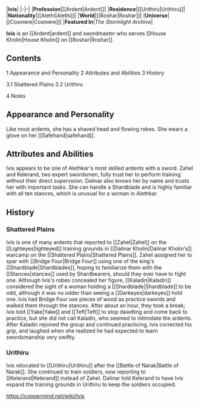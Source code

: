 |**Ivis**|
|-|-|
|**Profession**|[[Ardent\|Ardent]]|
|**Residence**|[[Urithiru\|Urithiru]]|
|**Nationality**|[[Alethi\|Alethi]]|
|**World**|[[Roshar\|Roshar]]|
|**Universe**|[[Cosmere\|Cosmere]]|
|**Featured In**|*The Stormlight Archive*|

**Ivis** is an [[Ardent\|ardent]] and swordmaster who serves [[House Kholin\|House Kholin]] on [[Roshar\|Roshar]].

## Contents

1 Appearance and Personality
2 Attributes and Abilities
3 History

3.1 Shattered Plains
3.2 Urithiru


4 Notes


## Appearance and Personality
Like most ardents, she has a shaved head and flowing robes. She wears a glove on her [[Safehand\|safehand]].

## Attributes and Abilities
Ivis appears to be one of Alethkar's most skilled ardents with a sword. Zahel and Kelerand, two expert swordsmen, fully trust her to perform training without their direct supervision. Dalinar also knows her by name and trusts her with important tasks. She can handle a Shardblade and is highly familiar with all ten stances, which is unusual for a woman in Alethkar.

## History
### Shattered Plains
Ivis is one of many ardents that reported to [[Zahel\|Zahel]] on the [[Lighteyes\|lighteyed]] training grounds in [[Dalinar Kholin\|Dalinar Kholin's]] warcamp on the [[Shattered Plains\|Shattered Plains]]. Zahel assigned her to spar with [[Bridge Four\|Bridge Four]] using one of the king's [[Shardblade\|Shardblades]], hoping to familiarize them with the [[Stances\|stances]] used by Shardbearers, should they ever have to fight one. Although Ivis's robes concealed her figure, [[Kaladin\|Kaladin]] considered the sight of a woman holding a [[Shardblade\|Shardblade]] to be odd, although it was no odder than seeing a [[Darkeyes\|darkeyes]] hold one.
Ivis had Bridge Four use pieces of wood as practice swords and walked them through the stances. After about an hour, they took a break; Ivis told [[Yake\|Yake]] and [[Teft\|Teft]] to stop dawdling and come back to practice, but she did not call Kaladin, who seemed to intimidate the ardents. After Kaladin rejoined the group and continued practicing, Ivis corrected his grip, and laughed when she realized he had expected to learn swordsmanship very swiftly.

### Urithiru
Ivis relocated to [[Urithiru\|Urithiru]] after the [[Battle of Narak\|Battle of Narak]]. She continued to train soldiers, now reporting to [[Kelerand\|Kelerand]] instead of Zahel. Dalinar told Kelerand to have Ivis expand the training grounds in Urithiru to keep the soldiers occupied.



https://coppermind.net/wiki/Ivis